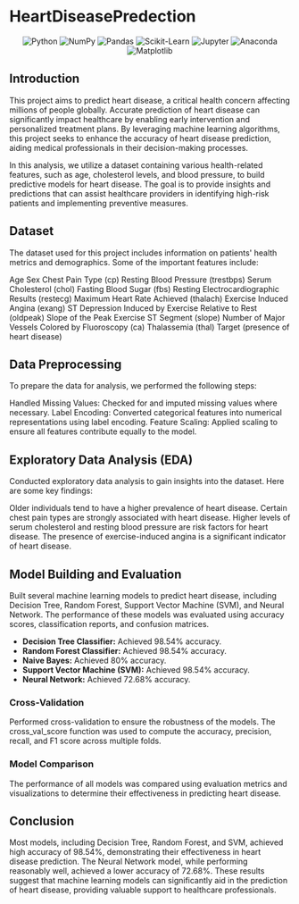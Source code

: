 # HeartDiseasePredection
<p align="center">
  <img src="https://img.shields.io/badge/Python-3776AB?style=for-the-badge&logo=python&logoColor=white" alt="Python">
  <img src="https://img.shields.io/badge/NumPy-013243?style=for-the-badge&logo=numpy&logoColor=white" alt="NumPy">
  <img src="https://img.shields.io/badge/Pandas-150458?style=for-the-badge&logo=pandas&logoColor=white" alt="Pandas">
  <img src="https://img.shields.io/badge/Scikit--Learn-F7931E?style=for-the-badge&logo=scikit-learn&logoColor=white" alt="Scikit-Learn">
  <img src="https://img.shields.io/badge/Jupyter-F37626?style=for-the-badge&logo=jupyter&logoColor=white" alt="Jupyter">
  <img src="https://img.shields.io/badge/Anaconda-44A833?style=for-the-badge&logo=anaconda&logoColor=white" alt="Anaconda">
  <img src="https://img.shields.io/badge/Matplotlib-3C5280?style=for-the-badge&logo=matplotlib&logoColor=white" alt="Matplotlib">
</p>

## Introduction

This project aims to predict heart disease, a critical health concern affecting millions of people globally. Accurate prediction of heart disease can significantly impact healthcare by enabling early intervention and personalized treatment plans. By leveraging machine learning algorithms, this project seeks to enhance the accuracy of heart disease prediction, aiding medical professionals in their decision-making processes.

In this analysis, we utilize a dataset containing various health-related features, such as age, cholesterol levels, and blood pressure, to build predictive models for heart disease. The goal is to provide insights and predictions that can assist healthcare providers in identifying high-risk patients and implementing preventive measures.

## Dataset

The dataset used for this project includes information on patients' health metrics and demographics. Some of the important features include:

Age
Sex
Chest Pain Type (cp)
Resting Blood Pressure (trestbps)
Serum Cholesterol (chol)
Fasting Blood Sugar (fbs)
Resting Electrocardiographic Results (restecg)
Maximum Heart Rate Achieved (thalach)
Exercise Induced Angina (exang)
ST Depression Induced by Exercise Relative to Rest (oldpeak)
Slope of the Peak Exercise ST Segment (slope)
Number of Major Vessels Colored by Fluoroscopy (ca)
Thalassemia (thal)
Target (presence of heart disease)

## Data Preprocessing

To prepare the data for analysis, we performed the following steps:

Handled Missing Values: Checked for and imputed missing values where necessary.
Label Encoding: Converted categorical features into numerical representations using label encoding.
Feature Scaling: Applied scaling to ensure all features contribute equally to the model.

## Exploratory Data Analysis (EDA)

Conducted exploratory data analysis to gain insights into the dataset. Here are some key findings:

Older individuals tend to have a higher prevalence of heart disease.
Certain chest pain types are strongly associated with heart disease.
Higher levels of serum cholesterol and resting blood pressure are risk factors for heart disease.
The presence of exercise-induced angina is a significant indicator of heart disease.

## Model Building and Evaluation

Built several machine learning models to predict heart disease, including Decision Tree, Random Forest, Support Vector Machine (SVM), and Neural Network. The performance of these models was evaluated using accuracy scores, classification reports, and confusion matrices.

- **Decision Tree Classifier:** Achieved 98.54% accuracy.
- **Random Forest Classifier:** Achieved 98.54% accuracy.
- **Naive Bayes:** Achieved 80% accuracy.
- **Support Vector Machine (SVM):** Achieved 98.54% accuracy.
- **Neural Network:** Achieved 72.68% accuracy.
  
### Cross-Validation
Performed cross-validation to ensure the robustness of the models. The cross_val_score function was used to compute the accuracy, precision, recall, and F1 score across multiple folds.

### Model Comparison
The performance of all models was compared using evaluation metrics and visualizations to determine their effectiveness in predicting heart disease.

## Conclusion

Most models, including Decision Tree, Random Forest, and SVM, achieved high accuracy of 98.54%, demonstrating their effectiveness in heart disease prediction. The Neural Network model, while performing reasonably well, achieved a lower accuracy of 72.68%. These results suggest that machine learning models can significantly aid in the prediction of heart disease, providing valuable support to healthcare professionals.
